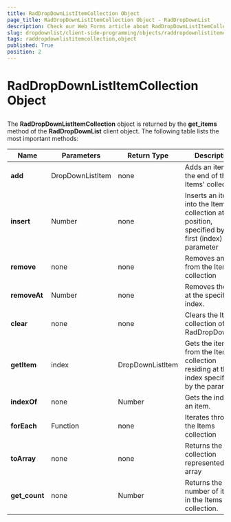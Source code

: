 ```yaml
---
title: RadDropDownListItemCollection Object
page_title: RadDropDownListItemCollection Object - RadDropDownList
description: Check our Web Forms article about RadDropDownListItemCollection Object.
slug: dropdownlist/client-side-programming/objects/raddropdownlistitemcollection-object
tags: raddropdownlistitemcollection,object
published: True
position: 2
---
```


# RadDropDownListItemCollection Object



## 

The **RadDropDownListItemCollection** object is returned by the **get_items** method of the **RadDropDownList** client object. The following table lists the most important methods:


|  **Name**  |  **Parameters**  |  **Return Type**  |  **Description**  |
| ------ | ------ | ------ | ------ |
| **add** |DropDownListItem|none|Adds an item at the end of the Items' collection|
| **insert** |Number|none|Inserts an item into the Items' collection at the position, specified by the first (index) parameter|
| **remove** |none|none|Removes an item from the Items collection|
| **removeAt** |Number|none|Removes the item at the specified index.|
| **clear** |none|none|Clears the Items collection of RadDropDownList|
| **getItem** |index|DropDownListItem|Gets the item from the Items collection residing at the index specified by the parameter.|
| **indexOf** |none|Number|Gets the index of an item.|
| **forEach** |Function|none|Iterates through the Items collection|
| **toArray** |none|none|Returns the collection represented as array|
| **get_count** |none|Number|Returns the number of items in the Items collection.|

